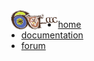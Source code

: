 <img src="kells-fac.svg" style="float:left;height:2.2em;margin-left:.5em;" alt="Fac"/>

* [home](index.html)
* [documentation](documentation.html)
* [forum](https://groups.google.com/forum/#!forum/fac-users)


